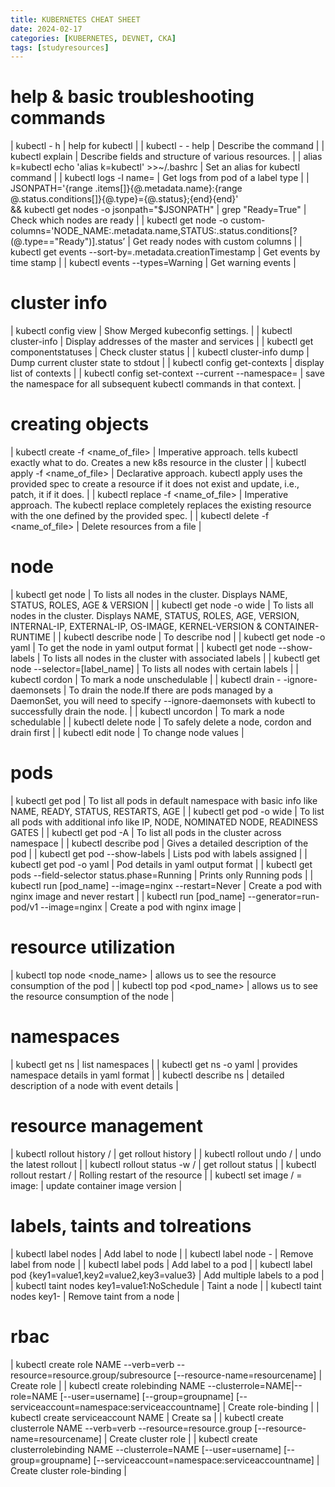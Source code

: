 ```yaml
---
title: KUBERNETES CHEAT SHEET
date: 2024-02-17
categories: [KUBERNETES, DEVNET, CKA]
tags: [studyresources]     
---
```


# help & basic troubleshooting commands

| kubectl - h  | help for kubectl |
| kubectl <command>  - - help  | Describe the command  |
| kubectl explain <resource> | Describe fields and structure of various resources. |
| alias k=kubectl
echo 'alias k=kubectl' >>~/.bashrc | Set an alias for kubectl command |
| kubectl logs -l name=<label name> | Get logs from pod of a label type |
| JSONPATH='{range .items[]}{@.metadata.name}:{range @.status.conditions[]}{@.type}={@.status};{end}{end}' \
&& kubectl get nodes -o jsonpath="$JSONPATH" | grep "Ready=True" | Check which nodes are ready |
| kubectl get node -o custom-columns='NODE_NAME:.metadata.name,STATUS:.status.conditions[?(@.type=="Ready")].status’ | Get ready nodes with custom columns  |
| kubectl get events --sort-by=.metadata.creationTimestamp | Get events by time stamp |
| kubectl events --types=Warning | Get warning events  |

# cluster info

| kubectl config view | Show Merged kubeconfig settings. |
| kubectl cluster-info | Display addresses of the master and services |
| kubectl get componentstatuses | Check cluster status |
| kubectl cluster-info dump | Dump current cluster state to stdout |
| kubectl config get-contexts | display list of contexts |
| kubectl config set-context --current --namespace=<ns> | save the namespace for all subsequent kubectl commands in that context. |

# creating objects

| kubectl create -f <name_of_file> | Imperative approach. tells kubectl exactly what to do. Creates a new k8s resource in the cluster |
| kubectl apply -f <name_of_file> | Declarative approach. kubectl apply uses the provided spec to create a resource if it does not exist and update, i.e., patch, it if it does. |
| kubectl replace -f <name_of_file> | Imperative approach. The kubectl replace completely replaces the existing resource with the one defined by the provided spec. |
| kubectl delete -f <name_of_file> | Delete resources from a file |

# node

| kubectl get node | To lists all nodes in the cluster. Displays NAME, STATUS, ROLES, AGE & VERSION |
| kubectl get node -o wide | To lists all nodes in the cluster. Displays NAME, STATUS, ROLES, AGE, VERSION, INTERNAL-IP, EXTERNAL-IP, OS-IMAGE, KERNEL-VERSION & CONTAINER-RUNTIME |
|  kubectl describe node <nodename> | To describe nod |
| kubectl get node <nodename> -o yaml | To get the node in yaml output format |
| kubectl get node --show-labels | To lists all nodes in the cluster with associated labels |
| kubectl get node --selector=[label_name] | To lists all nodes with certain labels |
| kubectl cordon <nodename> | To mark a node unschedulable |
| kubectl drain <nodename> - -ignore-daemonsets | To drain the node.If there are pods managed by a DaemonSet, you will need to specify --ignore-daemonsets with kubectl to successfully drain the node. |
| kubectl uncordon <nodename> | To mark a node schedulable |
| kubectl delete node <nodename> | To safely delete a node, cordon and drain first |
| kubectl edit node <nodename> | To change node values |

# pods

| kubectl get pod | To list all pods in default namespace with basic info like NAME, READY, STATUS, RESTARTS, AGE |
| kubectl get pod -o wide  | To list all pods with additional info like IP, NODE, NOMINATED NODE, READINESS GATES |
| kubectl get pod -A | To list all pods in the cluster across namespace |
| kubectl describe pod | Gives a detailed description of the pod  |
| kubectl get pod --show-labels | Lists pod with labels assigned  |
| kubectl get pod -o yaml | Pod details in yaml output format |
| kubectl get pods --field-selector status.phase=Running | Prints only Running pods  |
| kubectl run [pod_name] --image=nginx --restart=Never | Create a pod with nginx image and never restart |
| kubectl run [pod_name] --generator=run-pod/v1 --image=nginx | Create a pod with nginx image |

# resource utilization

| kubectl top node <node_name> | allows us to see the resource consumption of the pod  |
| kubectl top pod <pod_name> | allows us to see the resource consumption of the node |

# namespaces

| kubectl get ns | list namespaces |
| kubectl get ns <namespace> -o yaml | provides namespace details in yaml format  |
| kubectl describe ns <namespace>  | detailed description of a node with event details |

# **resource management**

| kubectl rollout history <resourceType>/<resourceName> | get rollout history |
| kubectl rollout undo <resourceType>/<resourceName> | undo the latest rollout |
| kubectl rollout status -w <resourceType>/<resourceName> | get rollout status |
| kubectl rollout restart <resourceType>/<resourceName> | Rolling restart of the resource  |
| kubectl set image <resourceType>/<resourceName>  <container> = image:<version> | update container image version |

# labels, taints and tolreations

| kubectl label nodes <node-name> <label> | Add label to node |
| kubectl label node <nodename> <labelname>- | Remove label from node |
| kubectl label pods <pod-name> <label-name> | Add label to a pod |
| kubectl label pod <pod-name> {key1=value1,key2=value2,key3=value3} | Add multiple labels to a pod |
| kubectl taint nodes <node-name> key1=value1:NoSchedule | Taint a node |
| kubectl taint nodes <node-name> key1- | Remove taint from a node |

# rbac

| kubectl create role NAME --verb=verb --resource=resource.group/subresource [--resource-name=resourcename]  | Create role |
| kubectl create rolebinding NAME --clusterrole=NAME|--role=NAME [--user=username] [--group=groupname] [--serviceaccount=namespace:serviceaccountname]  | Create role-binding |
| kubectl create serviceaccount NAME  | Create sa |
| kubectl create clusterrole NAME --verb=verb --resource=resource.group [--resource-name=resourcename]  | Create cluster role |
| kubectl create clusterrolebinding NAME --clusterrole=NAME [--user=username] [--group=groupname] [--serviceaccount=namespace:serviceaccountname]  | Create cluster role-binding |
